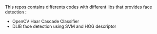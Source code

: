 This repos contains differents codes with different libs that provides face detection : 
 - OpenCV Haar Cascade Classifier
 - DLIB face detection using SVM and HOG descriptor
